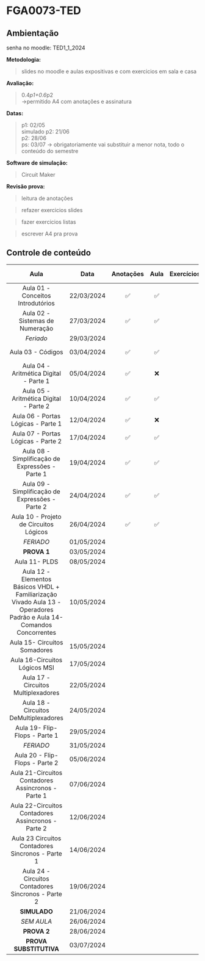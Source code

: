 # FGA0073-TED

## Ambientação
senha no moodle: TED1_1_2024</br>

**Metodologia:**</br>
> slides no moodle e aulas expositivas e com exercicios em sala e casa

**Avaliação:**
> 0.4*p1+0.6*p2</br>
->permitido A4 com anotações e assinatura</br>

**Datas:**
> p1: 02/05</br>
simulado p2: 21/06</br>
p2: 28/06</br>
ps: 03/07 -> obrigatoriamente vai substituir a menor nota, todo o conteúdo do semestre</br>

**Software de simulação:**
> Circuit Maker

**Revisão prova:**
>leitura de anotações

> refazer exercicios slides

> fazer exercicios listas

> escrever A4 pra prova

## Controle de conteúdo

| Aula | Data | Anotações | Aula | Exercícios | Revisão | Lista | Revisão prova |
|:---:|:---:|:---:|:---:|:---:|:---:|:---:|:---:|
| Aula 01 - Conceitos Introdutórios | 22/03/2024 | ✅ | ✅ |  | ✅ 17/04 | 01/05 | 02/05
| Aula 02 - Sistemas de Numeração | 27/03/2024 | ✅ | ✅ |  | ✅ 17/04 | 01/05 | 02/05
| *Feriado* | 29/03/2024 |
| Aula 03 - Códigos | 03/04/2024 | ✅ | ✅ |  | ✅ 17/04 | 01/05 | 02/05
| Aula 04 - Aritmética Digital - Parte 1 | 05/04/2024 | ✅ | ❌ |  | ✅ 17/04| 01/05 | 02/05
| Aula 05 - Aritmética Digital - Parte 2 | 10/04/2024 | ✅ | ✅ |  | ✅ 17/04| 01/05 | 02/05
| Aula 06 - Portas Lógicas - Parte 1 | 12/04/2024 | ✅ | ❌ |  | ✅ 29/04 | 01/05 | 02/05
| Aula 07 - Portas Lógicas - Parte 2 | 17/04/2024 | ✅ | ✅ |  | ✅ 29/04 | 01/05 | 02/05
| Aula 08 - Simplificação de Expressões - Parte 1 | 19/04/2024 | ✅ | ✅ | | ✅ 29/04 | 01/05 | 02/05
| Aula 09 - Simplificação de Expressões - Parte 2 | 24/04/2024 | ✅ | ✅ | | ✅ 29/04 | 01/05 | 02/05
| Aula 10 - Projeto de Circuitos Lógicos | 26/04/2024 | ✅ | ✅ | | ✅ 29/04 | 01/05 | 02/05
| *FERIADO* | 01/05/2024 |
| **PROVA 1** | 03/05/2024 |
| Aula 11- PLDS | 08/05/2024 |
| Aula 12 - Elementos Básicos VHDL + Familiarização Vivado Aula 13 - Operadores Padrão e Aula 14- Comandos Concorrentes | 10/05/2024 |
| Aula 15- Circuitos Somadores | 15/05/2024 |
| Aula 16-Circuitos Lógicos MSI | 17/05/2024 |
| Aula 17 - Circuitos Multiplexadores | 22/05/2024 |
| Aula 18 - Circuitos DeMultiplexadores | 24/05/2024 |
| Aula 19- Flip-Flops - Parte 1 | 29/05/2024 |
| *FERIADO* | 31/05/2024 |
| Aula 20 - Flip-Flops - Parte 2 | 05/06/2024 |
| Aula 21-Circuitos Contadores Assincronos - Parte 1 | 07/06/2024 |
| Aula 22-Circuitos Contadores Assincronos - Parte 2 | 12/06/2024 |
| Aula 23 Circuitos Contadores Sincronos - Parte 1 | 14/06/2024 |
| Aula 24 - Circuitos Contadores Sincronos - Parte 2 | 19/06/2024 |
| **SIMULADO** | 21/06/2024 |
| *SEM AULA* | 26/06/2024 |
| **PROVA 2** | 28/06/2024 |
| **PROVA SUBSTITUTIVA** | 03/07/2024 |